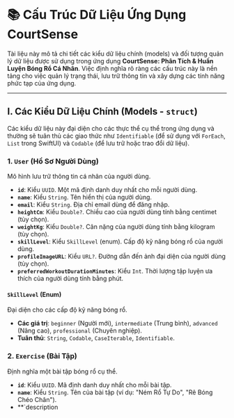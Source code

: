 # 📚 Cấu Trúc Dữ Liệu Ứng Dụng CourtSense

Tài liệu này mô tả chi tiết các kiểu dữ liệu chính (models) và đối tượng quản lý dữ liệu được sử dụng trong ứng dụng **CourtSense: Phân Tích & Huấn Luyện Bóng Rổ Cá Nhân**. Việc định nghĩa rõ ràng các cấu trúc này là nền tảng cho việc quản lý trạng thái, lưu trữ thông tin và xây dựng các tính năng phức tạp của ứng dụng.

---

## I. Các Kiểu Dữ Liệu Chính (Models - `struct`)

Các kiểu dữ liệu này đại diện cho các thực thể cụ thể trong ứng dụng và thường sẽ tuân thủ các giao thức như `Identifiable` (để sử dụng với `ForEach`, `List` trong SwiftUI) và `Codable` (để lưu trữ hoặc trao đổi dữ liệu).

### 1. `User` (Hồ Sơ Người Dùng)

Mô hình lưu trữ thông tin cá nhân của người dùng.

* **`id`**: Kiểu `UUID`. Một mã định danh duy nhất cho mỗi người dùng.
* **`name`**: Kiểu `String`. Tên hiển thị của người dùng.
* **`email`**: Kiểu `String`. Địa chỉ email dùng để đăng nhập.
* **`heightCm`**: Kiểu `Double?`. Chiều cao của người dùng tính bằng centimet (tùy chọn).
* **`weightKg`**: Kiểu `Double?`. Cân nặng của người dùng tính bằng kilogram (tùy chọn).
* **`skillLevel`**: Kiểu `SkillLevel` (enum). Cấp độ kỹ năng bóng rổ của người dùng.
* **`profileImageURL`**: Kiểu `URL?`. Đường dẫn đến ảnh đại diện của người dùng (tùy chọn).
* **`preferredWorkoutDurationMinutes`**: Kiểu `Int`. Thời lượng tập luyện ưa thích của người dùng tính bằng phút.

#### `SkillLevel` (Enum)

Đại diện cho các cấp độ kỹ năng bóng rổ.

* **Các giá trị**: `beginner` (Người mới), `intermediate` (Trung bình), `advanced` (Nâng cao), `professional` (Chuyên nghiệp).
* **Tuân thủ**: `String`, `Codable`, `CaseIterable`, `Identifiable`.

### 2. `Exercise` (Bài Tập)

Định nghĩa một bài tập bóng rổ cụ thể.

* **`id`**: Kiểu `UUID`. Mã định danh duy nhất cho mỗi bài tập.
* **`name`**: Kiểu `String`. Tên của bài tập (ví dụ: "Ném Rổ Tự Do", "Rê Bóng Chéo Chân").
* **`description
